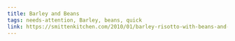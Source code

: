 ```yaml
---
title: Barley and Beans
tags: needs-attention, Barley, beans, quick
link: https://smittenkitchen.com/2010/01/barley-risotto-with-beans-and-greens/
---
```


